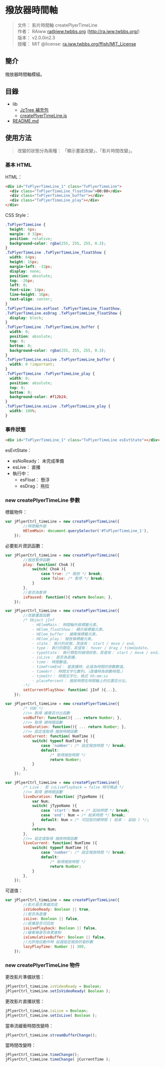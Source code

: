 撥放器時間軸
=======


> 文件： 影片時間軸 createPlyerTimeLine<br />
> 作者： RAiww <ra@iww.twbbs.org> (http://ra.iww.twbbs.org/)<br />
> 版本： v2.0.0in2.3<br />
> 授權： MIT @license: [ra.iww.twbbs.org/ffish/MIT_License](http://ra.iww.twbbs.org/ffish/MIT_License)



## 簡介


撥放器時間軸模組。



## 目錄


  * lib
    * [JzTree 補充包](lib/jzTree_additional.js)
    * [createPlyerTimeLine.js](lib/createPlyerTimeLine.js)
  * [README.md](README.md)



## 使用方法


> 改變的狀態分為兩種： 「顯示畫面改變」、「影片時間改變」。



### 基本 HTML


HTML：

```html
<div id="TxPlyerTimeLine_1" class="TxPlyerTimeLine">
  <div class="TxPlyerTimeLine_floatShow">00:00</div>
  <div class="TxPlyerTimeLine_buffer"></div>
  <div class="TxPlyerTimeLine_play"></div>
</div>
```


CSS Style：

```css
.TxPlyerTimeLine {
  height: 6px;
  margin: 0 32px;
  position: relative;
  background-color: rgba(255, 255, 255, 0.3);
}
.TxPlyerTimeLine .TxPlyerTimeLine_floatShow {
  width: 64px;
  height: 16px;
  margin-left: -32px;
  display: none;
  position: absolute;
  top: -26px;
  left: 0;
  font-size: 14px;
  line-height: 16px;
  text-align: center;
}
.TxPlyerTimeLine.esFloat .TxPlyerTimeLine_floatShow,
.TxPlyerTimeLine.esDrag .TxPlyerTimeLine_floatShow {
  display: block;
}
.TxPlyerTimeLine .TxPlyerTimeLine_buffer {
  width: 0;
  position: absolute;
  top: 0;
  bottom: 0;
  background-color: rgba(255, 255, 255, 0.3);
}
.TxPlyerTimeLine.esLive .TxPlyerTimeLine_buffer {
  width: 0 !important;
}
.TxPlyerTimeLine .TxPlyerTimeLine_play {
  width: 0;
  position: absolute;
  top: 0;
  bottom: 0;
  background-color: #f12b24;
}
.TxPlyerTimeLine.esLive .TxPlyerTimeLine_play {
  width: 100%;
}
```



### 事件狀態


```html
<div id="TxPlyerTimeLine_1" class="TxPlyerTimeLine esEvtState"></div>
```

esEvtState：
  - esNoReady： 未完成準備
  - esLive： 直播
  - 執行中：
    - esFloat： 懸浮
    - esDrag： 拖拉



### new createPlyerTimeLine 參數


標籤物件：

```js
var jPlyerCtrl_timeLine = new createPlyerTimeLine({
        //時間軸外框
        HElemMain: document.querySelector('#TxPlyerTimeLine_1'),
    });
```


必要影片資訊函數：

```js
var jPlyerCtrl_timeLine = new createPlyerTimeLine({
        //撥放暫停函數
        play: function( ChoA ){
            switch( ChoA ){
                case true: /* 撥放 */ break;
                case false: /* 暫停 */ break;
            }
        },
        //是否為暫停
        isPaused: function(){ return Boolean; },
    });
```

```js
var jPlyerCtrl_timeLine = new createPlyerTimeLine({
        //改變畫面函數
        /* Object jInf
            - HElemMain： 時間軸外框標籤元素。
            - HElem_floatShow： 顯示框標籤元素。
            - HElem_buffer： 緩衝條標籤元素。
            - HElem_play： 撥放條標籤元素。
            - state： 執行的狀態，其值有： start / move / end。
            - type： 執行的類型，其值有： hover / drag / timeUpdate。
            - typeState： 執行類型的細項狀態，其值有： start / move / end。
            - isLive： 是否為直播。
            - time： 時間數值。
            - timeFromEnd： 當直播時，此值為時間的倒數數值。
            - timeArr： 時間文字化數列。（直播時為倒數時間。）
            - timeStr： 時間文字化，格式 hh:mm:ss
            - placePercent： 撥放時間在時間軸上的位置百分比。
        -*/
        setCurrentPlayShow: function( jInf ){...},
    });
```

```js
var jPlyerCtrl_timeLine = new createPlyerTimeLine({
        /* VOD */
        //>> 取得 緩衝百分比函數
        vodBuffer: function(){ ... return Number; },
        //>> 取得 總時間函數
        vodDuration: function(){ ... return Number; },
        //>> 設定或取得 撥放時間函數
        vodCurrent: function( NumTime ){
            switch( typeof NumTime ){
                case 'number': /* 設定撥放時間 */ break;
                default:
                    /* 取得撥放時間 */
                    return Number;
            }
        },
    });
```

```js
var jPlyerCtrl_timeLine = new createPlyerTimeLine({
        /* Live： 若 isLivePlayback = false 時可略過 */
        //>> 取得 總時間函數
        liveDuration: function( jTypeName ){
            var Num;
            switch( jTypeName ){
                case 'start': Num = /* 起始時間 */ break;
                case 'end': Num = /* 結束時間 */ break;
                default: Num = /* 可回放的總時間 ( 結束 - 起始 ) */;
            }
            return Num;
        },
        //>> 設定或取得 撥放時間函數
        liveCurrent: function( NumTime ){
            switch( typeof NumTime ){
                case 'number': /* 設定撥放時間 */ break;
                default:
                    /* 取得撥放時間 */
                    return Number;
            }
        },
    });
```


可選值：

```js
var jPlyerCtrl_timeLine = new createPlyerTimeLine({
        //影片是否準備完成
        isVideoReady: Boolean || true,
        //是否為直播
        isLive: Boolean || false,
        //直播是否可回放
        isLivePlayback: Boolean || false,
        //緩衝條是否為累進制
        isCumulativeBuffer: Boolean || false,
        //允許拖拉動作時 延遲設定撥放的毫秒數
        lazyPlayTime: Number || 300,
    });
```



### new createPlyerTimeLine 物件


更改影片準備狀態：

```js
jPlyerCtrl_timeLine.isVideoReady = Boolean;
jPlyerCtrl_timeLine.setIsVideoReady( Boolean );
```


更改影片直播狀態：

```js
jPlyerCtrl_timeLine.isLive = Boolean;
jPlyerCtrl_timeLine.setIsLive( Boolean );
```


當串流緩衝時間改變時：

```js
jPlyerCtrl_timeLine.streamBufferChange();
```


當時間改變時：

```js
jPlyerCtrl_timeLine.timeChange();
jPlyerCtrl_timeLine.timeChange( jCurrentTime );
```

